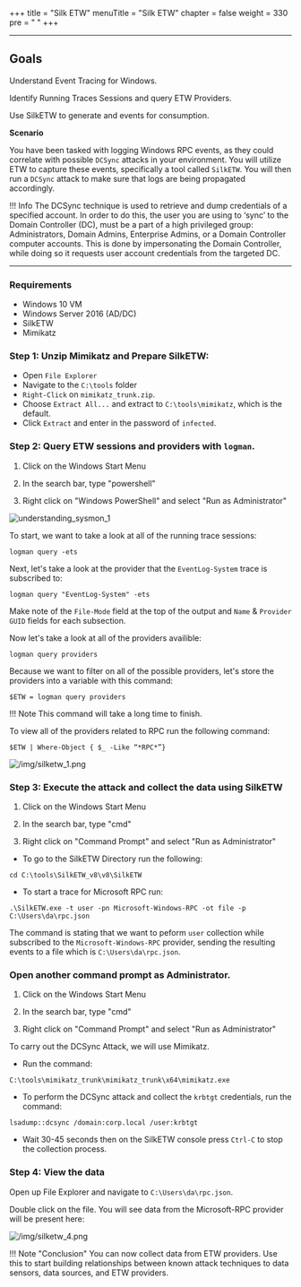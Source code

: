 +++
title = "Silk ETW"
menuTitle = "Silk ETW"
chapter = false
weight = 330
pre = "<i class='fab fa-leanpub'></i> "
+++

---
## Goals

Understand Event Tracing for Windows.

Identify Running Traces Sessions and query ETW Providers.

Use SilkETW to generate and events for consumption. 

__Scenario__

You have been tasked with logging Windows RPC events, as they could correlate with possible `DCSync` attacks in your environment. You will utilize ETW to capture these events, specifically a tool called `SilkETW`. You will then run a `DCSync` attack to make sure that logs are being propagated accordingly. 

!!! Info
    The DCSync technique is used to retrieve and dump credentials of a specified account. In order to do this, the user you are using to ‘sync’ to the Domain Controller (DC), must be a part of a high privileged group: Administrators, Domain Admins, Enterprise Admins, or a Domain Controller computer accounts. This is done by impersonating the Domain Controller, while doing so it requests user account credentials from the targeted DC.

___
### Requirements
- Windows 10 VM
- Windows Server 2016 (AD/DC)
- SilkETW
- Mimikatz

### Step 1: Unzip Mimikatz and Prepare SilkETW: 
- Open `File Explorer`
- Navigate to the `C:\tools` folder
- `Right-Click` on `mimikatz_trunk.zip`. 
- Choose `Extract All...` and extract to `C:\tools\mimikatz`, which is the default. 
- Click `Extract` and enter in the password of `infected`.

### Step 2: Query ETW sessions and providers with `logman`.
1. Click on the Windows Start Menu

2. In the search bar, type "powershell"

3. Right click on "Windows PowerShell" and select "Run as Administrator"

![understanding_sysmon_1](/img/understanding_sysmon_1.png)

To start, we want to take a look at all of the running trace sessions: 
```
logman query -ets
```

Next, let's take a look at the provider that the `EventLog-System` trace is subscribed to:
```
logman query "EventLog-System" -ets
```

Make note of the `File-Mode` field at the top of the output and `Name` & `Provider GUID` fields for each subsection. 

Now let's take a look at all of the providers availible: 
```
logman query providers
```

Because we want to filter on all of the possible providers, let's store the providers into a variable with this command:
```
$ETW = logman query providers
```

!!! Note
    This command will take a long time to finish.

To view all of the providers related to RPC run the following command:
```
$ETW | Where-Object { $_ -Like “*RPC*”}
```

![/img/silketw_1.png](/img/silketw_1.png)

### Step 3: Execute the attack and collect the data using SilkETW

1. Click on the Windows Start Menu

2. In the search bar, type "cmd"

3. Right click on "Command Prompt" and select "Run as Administrator"

- To go to the SilkETW Directory run the following: 
```
cd C:\tools\SilkETW_v8\v8\SilkETW
```

- To start a trace for Microsoft RPC run: 
```
.\SilkETW.exe -t user -pn Microsoft-Windows-RPC -ot file -p C:\Users\da\rpc.json
```

The command is stating that we want to peform `user` collection while subscribed to the `Microsoft-Windows-RPC` provider, sending the resulting events to a file which is `C:\Users\da\rpc.json`.

### Open another command prompt as Administrator.

1. Click on the Windows Start Menu

2. In the search bar, type "cmd"

3. Right click on "Command Prompt" and select "Run as Administrator"

To carry out the DCSync Attack, we will use Mimikatz.

- Run the command: 
```
C:\tools\mimikatz_trunk\mimikatz_trunk\x64\mimikatz.exe
```

- To perform the DCSync attack and collect the `krbtgt` credentials, run the command: 
```
lsadump::dcsync /domain:corp.local /user:krbtgt
```

- Wait 30-45 seconds then on the SilkETW console press `Ctrl-C` to stop the collection process. 


### Step 4: View the data
Open up File Explorer and navigate to `C:\Users\da\rpc.json`.

Double click on the file. You will see data from the Microsoft-RPC provider will be present here: 

![/img/silketw_4.png](/img/silketw_4.png)


!!! Note "Conclusion"
    You can now collect data from ETW providers. Use this to start building relationships between known attack techniques to data sensors, data sources, and ETW providers.
